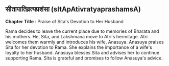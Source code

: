 ## सीतापातिव्रत्यप्रशंसा (sItApAtivratyaprashamsA)
**Chapter Title** : Praise of Sita's Devotion to Her Husband

Rama decides to leave the current place due to memories of Bharata and his mothers. He, Sita, and Lakshmana move to Atri's hermitage. Atri welcomes them warmly and introduces his wife, Anasuya. Anasuya praises Sita for her devotion to Rama. She explains the importance of a wife's loyalty to her husband. Anasuya blesses Sita and advises her to continue supporting Rama. Sita is grateful and promises to follow Anasuya's advice.